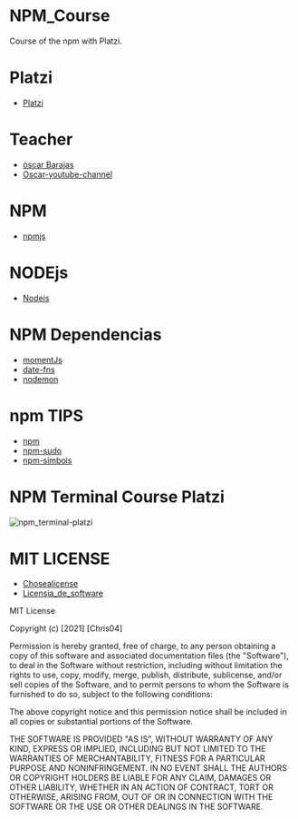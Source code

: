 # NPM_Course
Course of the npm with Platzi. 

# Platzi
- [Platzi](https://platzi.com/home)

# Teacher 
- [óscar Barajas](https://arepa.dev/)
- [Oscar-youtube-channel](https://www.youtube.com/channel/UCw05fUBPwmpu-ehXFMqfdMw)

# NPM
- [npmjs](https://www.npmjs.com/)
# NODEjs
- [Nodejs](https://nodejs.org/en/)

# NPM Dependencias
- [momentJs](https://momentjs.com/)
- [date-fns](https://date-fns.org/)
- [nodemon](https://nodemon.io/)

# npm TIPS
- [npm](https://docs.npmjs.com/resolving-eacces-permissions-errors-when-installing-packages-globally)
- [npm-sudo](https://docs.npmjs.com/downloading-and-installing-node-js-and-npm)
- [npm-simbols](https://docs.npmjs.com/cli/v7/configuring-npm/package-json)
# NPM Terminal Course Platzi
![npm_terminal-platzi](https://static.platzi.com/media/user_upload/JS%20%E2%80%93%2031-dd8defe4-29bf-4bb9-8260-07fb80d965bc-81e296f1-6370-44e0-8e6d-fe1946826aba.jpg)
# MIT LICENSE
- [Chosealicense](https://choosealicense.com/)
- [Licensia_de_software](https://es.wikipedia.org/wiki/Licencia_de_software)

MIT License

Copyright (c) [2021] [Chris04]

Permission is hereby granted, free of charge, to any person obtaining a copy of this software and associated documentation files (the "Software"), to deal in the Software without restriction, including without limitation the rights to use, copy, modify, merge, publish, distribute, sublicense, and/or sell copies of the Software, and to permit persons to whom the Software is furnished to do so, subject to the following conditions:

The above copyright notice and this permission notice shall be included in all copies or substantial portions of the Software.

THE SOFTWARE IS PROVIDED "AS IS", WITHOUT WARRANTY OF ANY KIND, EXPRESS OR IMPLIED, INCLUDING BUT NOT LIMITED TO THE WARRANTIES OF MERCHANTABILITY, FITNESS FOR A PARTICULAR PURPOSE AND NONINFRINGEMENT. IN NO EVENT SHALL THE AUTHORS OR COPYRIGHT HOLDERS BE LIABLE FOR ANY CLAIM, DAMAGES OR OTHER LIABILITY, WHETHER IN AN ACTION OF CONTRACT, TORT OR OTHERWISE, ARISING FROM, OUT OF OR IN CONNECTION WITH THE SOFTWARE OR THE USE OR OTHER DEALINGS IN THE SOFTWARE.